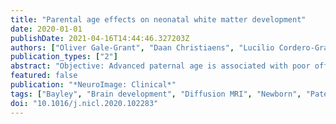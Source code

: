 ```yaml
---
title: "Parental age effects on neonatal white matter development"
date: 2020-01-01
publishDate: 2021-04-16T14:44:46.327203Z
authors: ["Oliver Gale-Grant", "Daan Christiaens", "Lucilio Cordero-Grande", "Andrew Chew", "Shona Falconer", "Antonios Makropoulos", "Nicholas Harper", "Anthony N. Price", "Jana Hutter", "Emer Hughes", "Suresh Victor", "Serena J. Counsell", "Daniel Rueckert", "Joseph V. Hajnal", "A. David Edwards", "Jonathan O'Muircheartaigh", "Dafnis Batalle"]
publication_types: ["2"]
abstract: "Objective: Advanced paternal age is associated with poor offspring developmental outcome. Though an increase in paternal age-related germline mutations may affect offspring white matter development, outcome differences could also be due to psychosocial factors. Here we investigate possible cerebral changes prior to strong environmental influences using brain MRI in a cohort of healthy term-born neonates. Methods: We used structural and diffusion MRI images acquired soon after birth from a cohort (n = 275) of healthy term-born neonates. Images were analysed using a customised tract based spatial statistics (TBSS) processing pipeline. Neurodevelopmental assessment using the Bayley-III scales was offered to all participants at age 18 months. For statistical analysis neonates were compared in two groups, representing the upper quartile (paternal age ≥38 years) and lower three quartiles. The same method was used to assess associations with maternal age. Results: In infants with older fathers (≥38 years), fractional anisotropy, a marker of white matter organisation, was significantly reduced in three early maturing anatomical locations (the corticospinal tract, the corpus callosum, and the optic radiation). Fractional anisotropy in these locations correlated positively with Bayley-III cognitive composite score at 18 months in the advanced paternal age group. A small but significant reduction in total brain volume was also observed in in the infants of older fathers. No significant associations were found between advanced maternal age and neonatal imaging. Conclusions: The epidemiological association between advanced paternal age and offspring outcome is extremely robust. We have for the first time demonstrated a neuroimaging phenotype of advanced paternal age before sustained parental interaction that correlates with later outcome."
featured: false
publication: "*NeuroImage: Clinical*"
tags: ["Bayley", "Brain development", "Diffusion MRI", "Newborn", "Paternal age", "White matter"]
doi: "10.1016/j.nicl.2020.102283"
---
```



